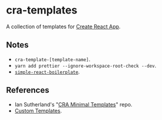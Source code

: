 # cra-templates

A collection of templates for [Create React App](https://create-react-app.dev/).

## Notes

- `cra-template-[template-name]`.
- `yarn add prettier --ignore-workspace-root-check --dev`.
- [`simple-react-boilerplate`](https://github.com/joaopalmeiro/simple-react-boilerplate).

## References

- Ian Sutherland's "[CRA Minimal Templates](https://github.com/iansu/cra-minimal-templates)" repo.
- [Custom Templates](https://create-react-app.dev/docs/custom-templates/).
